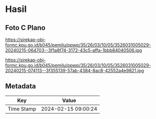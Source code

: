 # Hasil

## Foto C Plano

https://sirekap-obj-formc.kpu.go.id/b045/pemilu/ppwp/35/26/03/10/05/3526031005029-20240215-064703--3f1a8f74-3172-43c5-affa-1bbb84040506.jpg

https://sirekap-obj-formc.kpu.go.id/b045/pemilu/ppwp/35/26/03/10/05/3526031005029-20240215-074113--3f355139-57ab-4384-8ac8-42552a4e9821.jpg


## Metadata

| Key        | Value               |
| ---------- | ------------------- |
| Time Stamp | 2024-02-15 09:00:24 |



